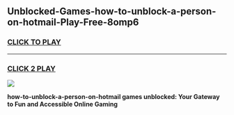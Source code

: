 
## Unblocked-Games-how-to-unblock-a-person-on-hotmail-Play-Free-8omp6
<h3>
<a href="https://premium76.site?title=how-to-unblock-a-person-on-hotmail&ref=18A1">CLICK TO PLAY</a></h3>
<hr>

<h3>
<a href="https://premium76.site?title=how-to-unblock-a-person-on-hotmail&ref=18A1">CLICK 2 PLAY</a>
  
</h3>

<a href="https://premium76.site?title=how-to-unblock-a-person-on-hotmail&ref=18A1"><img src="https://clearcache.store/games.png"></a>


**how-to-unblock-a-person-on-hotmail games unblocked: Your Gateway to Fun and Accessible Online Gaming**
